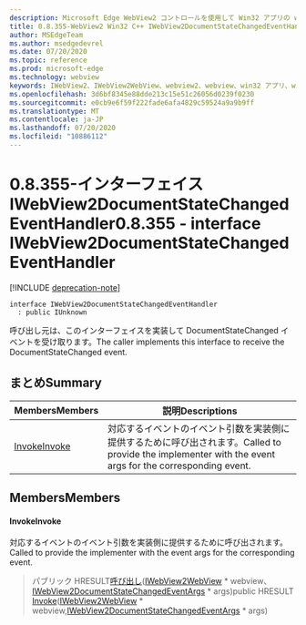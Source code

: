 ```yaml
---
description: Microsoft Edge WebView2 コントロールを使用して Win32 アプリの web コンテンツをホストする
title: 0.8.355-WebView2 Win32 C++ IWebView2DocumentStateChangedEventHandler
author: MSEdgeTeam
ms.author: msedgedevrel
ms.date: 07/20/2020
ms.topic: reference
ms.prod: microsoft-edge
ms.technology: webview
keywords: IWebView2、IWebView2WebView、webview2、webview、win32 アプリ、win32、edge
ms.openlocfilehash: 3d6bf8345e88dde213c15e51c26056d0239f0230
ms.sourcegitcommit: e0cb9e6f59f222fade6afa4829c59524a9a9b9ff
ms.translationtype: MT
ms.contentlocale: ja-JP
ms.lasthandoff: 07/20/2020
ms.locfileid: "10886112"
---
```

# <span data-ttu-id="ae9db-104">0.8.355-インターフェイス IWebView2DocumentStateChangedEventHandler</span><span class="sxs-lookup"><span data-stu-id="ae9db-104">0.8.355 - interface IWebView2DocumentStateChangedEventHandler</span></span> 

[!INCLUDE [deprecation-note](../../includes/deprecation-note.md)]

```
interface IWebView2DocumentStateChangedEventHandler
  : public IUnknown
```

<span data-ttu-id="ae9db-105">呼び出し元は、このインターフェイスを実装して DocumentStateChanged イベントを受け取ります。</span><span class="sxs-lookup"><span data-stu-id="ae9db-105">The caller implements this interface to receive the DocumentStateChanged event.</span></span>

## <span data-ttu-id="ae9db-106">まとめ</span><span class="sxs-lookup"><span data-stu-id="ae9db-106">Summary</span></span>

 <span data-ttu-id="ae9db-107">Members</span><span class="sxs-lookup"><span data-stu-id="ae9db-107">Members</span></span>                        | <span data-ttu-id="ae9db-108">説明</span><span class="sxs-lookup"><span data-stu-id="ae9db-108">Descriptions</span></span>
--------------------------------|---------------------------------------------
[<span data-ttu-id="ae9db-109">Invoke</span><span class="sxs-lookup"><span data-stu-id="ae9db-109">Invoke</span></span>](#invoke) | <span data-ttu-id="ae9db-110">対応するイベントのイベント引数を実装側に提供するために呼び出されます。</span><span class="sxs-lookup"><span data-stu-id="ae9db-110">Called to provide the implementer with the event args for the corresponding event.</span></span>

## <span data-ttu-id="ae9db-111">Members</span><span class="sxs-lookup"><span data-stu-id="ae9db-111">Members</span></span>

#### <span data-ttu-id="ae9db-112">Invoke</span><span class="sxs-lookup"><span data-stu-id="ae9db-112">Invoke</span></span> 

<span data-ttu-id="ae9db-113">対応するイベントのイベント引数を実装側に提供するために呼び出されます。</span><span class="sxs-lookup"><span data-stu-id="ae9db-113">Called to provide the implementer with the event args for the corresponding event.</span></span>

> <span data-ttu-id="ae9db-114">パブリック HRESULT[呼び出し](#invoke)([IWebView2WebView](IWebView2WebView.md) \* webview、[IWebView2DocumentStateChangedEventArgs](IWebView2DocumentStateChangedEventArgs.md) \* args)</span><span class="sxs-lookup"><span data-stu-id="ae9db-114">public HRESULT [Invoke](#invoke)([IWebView2WebView](IWebView2WebView.md) \* webview,[IWebView2DocumentStateChangedEventArgs](IWebView2DocumentStateChangedEventArgs.md) \* args)</span></span>

